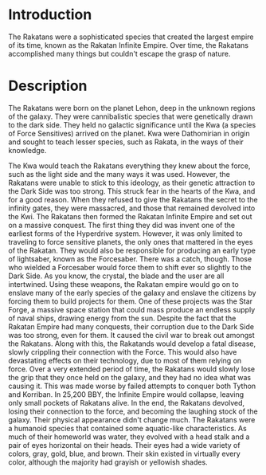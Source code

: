 # Introduction
The Rakatans were a sophisticated species that created the largest empire of its time, known as the Rakatan Infinite Empire.
Over time, the Rakatans accomplished many things but couldn't escape the grasp of nature.

# Description
The Rakatans were born on the planet Lehon, deep in the unknown regions of the galaxy.
They were cannibalistic species that were genetically drawn to the dark side.
They held no galactic significance until the Kwa (a species of Force Sensitives) arrived on the planet.
Kwa were Dathomirian in origin and sought to teach lesser species, such as Rakata, in the ways of their knowledge.

The Kwa would teach the Rakatans everything they knew about the force, such as the light side and the many ways it was used.
However, the Rakatans were unable to stick to this ideology, as their genetic attraction to the Dark Side was too strong.
This struck fear in the hearts of the Kwa, and for a good reason.
When they refused to give the Rakatans the secret to the infinity gates, they were massacred, and those that remained devolved into the Kwi.
The Rakatans then formed the Rakatan Infinite Empire and set out on a massive conquest.
The first thing they did was invent one of the earliest forms of the Hyperdrive system.
However, it was only limited to traveling to force sensitive planets, the only ones that mattered in the eyes of the Rakatan.
They would also be responsible for producing an early type of lightsaber, known as the Forcesaber.
There was a catch, though.
Those who wielded a Forcesaber would force them to shift ever so slightly to the Dark Side.
As you know, the crystal, the blade and the user are all intertwined.
Using these weapons, the Rakatan empire would go on to enslave many of the early species of the galaxy and  enslave the citizens by forcing them to build projects for them.
One of these projects was the Star Forge, a massive space station that could mass produce an endless supply of naval ships, drawing energy from the sun.
Despite the fact that the Rakatan Empire had many conquests, their corruption due to the Dark Side was too strong, even for them.
It caused the civil war to break out amongst the Rakatans.
Along with this, the Rakatands would develop a fatal disease, slowly crippling their connection with the Force.
This would also have devastating effects on their technology, due to most of them relying on force.
Over a very extended period of time, the Rakatans would slowly lose the grip that they once held on the galaxy, and they had no idea what was causing it.
This was made worse by failed attempts to conquer both Tython and Korriban.
In 25,200 BBY, the Infinite Empire would collapse, leaving only small pockets of Rakatans alive.
In the end, the Rakatans devolved, losing their connection to the force, and becoming the laughing stock of the galaxy.
Their physical appearance didn't change much.
The Rakatans were a humanoid species that contained some aquatic-like characteristics.
As much of their homeworld was water, they evolved with a head stalk and a pair of eyes horizontal on their heads.
Their eyes had a wide variety of colors, gray, gold, blue, and brown.
Their skin existed in virtually every color, although the majority had grayish or yellowish shades.